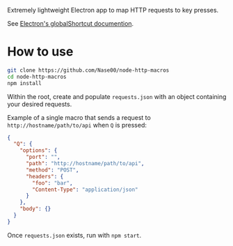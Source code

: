 Extremely lightweight Electron app to map HTTP requests to key presses.

See [Electron's globalShortcut documention](https://github.com/electron/electron/blob/master/docs/api/global-shortcut.md).

# How to use

```bash
git clone https://github.com/Nase00/node-http-macros
cd node-http-macros
npm install
```

Within the root, create and populate `requests.json` with an object containing your desired requests.

Example of a single macro that sends a request to `http://hostname/path/to/api` when `Q` is pressed:
```json
{
  "Q": {
    "options": {
      "port": "",
      "path": "http://hostname/path/to/api",
      "method": "POST",
      "headers": {
        "foo": "bar",
        "Content-Type": "application/json"
      }
    },
    "body": {}
  }
}
```

Once `requests.json` exists, run with `npm start`.
